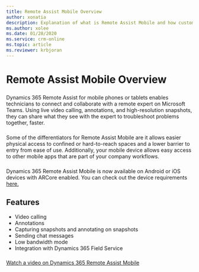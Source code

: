 ```yaml
---
title: Remote Assist Mobile Overview
author: xonatia
description: Explanation of what is Remote Assist Mobile and how customers can leverage the app
ms.author: xolee
ms.date: 01/28/2020
ms.service: crm-online
ms.topic: article
ms.reviewer: krbjoran
---
```

# Remote Assist Mobile Overview

###
Dynamics 365 Remote Assist for mobile phones or tablets enables technicians to connect and collaborate with a remote expert on Microsoft Teams. Using live video calling, annotations, and high-resolution snapshots, they can share what they see with the expert to troubleshoot problems together, faster. 
###
Some of the differentiators for Remote Assist Mobile are it allows easier physical access to confined or hard-to-reach spaces and a lower barrier to entry from ease of use. Additionally, your mobile device allows easy access to other mobile apps that are part of your company workflows. 
###
Dynamics 365 Remote Assist Mobile is now available on Android or iOS devices with ARCore enabled. You can check out the device requirements [here.](https://docs.microsoft.com/en-us/dynamics365/mixed-reality/remote-assist/requirements)

## Features 
- Video calling 
- Annotations 
- Capturing snapshots and annotating on snapshots
- Sending chat messages
- Low bandwidth mode
- Integration with Dynamics 365 Field Service
###
[Watch a video on Dynamics 365 Remote Assist Mobile](https://www.youtube.com/watch?v=J-C6GE2gFYw&t=27s) 


 
 
 

